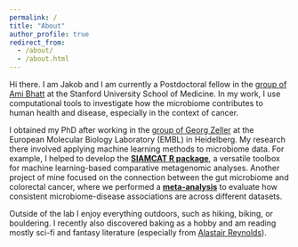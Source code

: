 ```yaml
---
permalink: /
title: "About"
author_profile: true
redirect_from:
  - /about/
  - /about.html
---
```


Hi there. I am Jakob and I am currently a Postdoctoral fellow in the [group of
Ami Bhatt](https://www.bhattlab.com/) at the Stanford University School of 
Medicine. In my work, I use computational tools to investigate how the
microbiome contributes to human health and disease, especially in the context
of cancer. 

I obtained my PhD after working in the [group of Georg 
Zeller](https://www.embl.de/research/units/scb/zeller/) at the 
European Molecular Biology Laboratory (EMBL) in Heidelberg. My research there
involved applying machine learning methods to microbiome data. For example,
I helped to develop the __[SIAMCAT R 
package](https://github.com/zellerlab/siamcat)__, a versatile toolbox for
machine learning-based comparative metagenomic analyses. Another project of
mine focused on the connection between the gut microbiome and colorectal cancer,
where we performed a __[meta-analysis](https://www.nature.com/articles/s41591-019-0406-6)__ 
to evaluate how consistent microbiome-disease associations are across 
different datasets.

Outside of the lab I enjoy everything outdoors, such as hiking, biking, or
bouldering. I recently also discovered baking as a hobby and am reading 
mostly sci-fi and fantasy literature (especially from 
[Alastair Reynolds](http://www.alastairreynolds.com/)).
